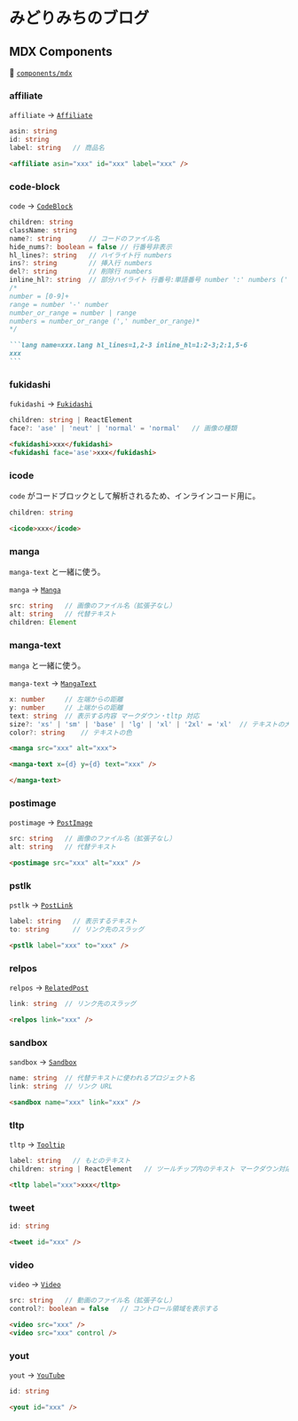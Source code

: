# みどりみちのブログ

## MDX Components

👀 [`components/mdx`](components/mdx)

### affiliate

`affiliate` -> [`Affiliate`](components/mdx/affiliate.tsx)

```ts
asin: string
id: string
label: string   // 商品名
```

```md
<affiliate asin="xxx" id="xxx" label="xxx" />
```

### code-block

`code` -> [`CodeBlock`](components/mdx/code-block.tsx)

```ts
children: string
className: string
name?: string       // コードのファイル名
hide_nums?: boolean = false // 行番号非表示
hl_lines?: string   // ハイライト行 numbers
ins?: string        // 挿入行 numbers
del?: string        // 削除行 numbers
inline_hl?: string  // 部分ハイライト 行番号:単語番号 number ':' numbers (';' number ':' numbers)*
/*
number = [0-9]+
range = number '-' number
number_or_range = number | range
numbers = number_or_range (',' number_or_range)*
*/
```

````md
```lang name=xxx.lang hl_lines=1,2-3 inline_hl=1:2-3;2:1,5-6
xxx
```
````

### fukidashi

`fukidashi` -> [`Fukidashi`](components/mdx/fukidashi.tsx)

```ts
children: string | ReactElement
face?: 'ase' | 'neut' | 'normal' = 'normal'   // 画像の種類
```

```md
<fukidashi>xxx</fukidashi>
<fukidashi face='ase'>xxx</fukidashi>
```

### icode

`code` がコードブロックとして解析されるため、インラインコード用に。

```ts
children: string
```

```md
<icode>xxx</icode>
```

### manga

`manga-text` と一緒に使う。

`manga` -> [`Manga`](components/mdx/manga.tsx)

```ts
src: string   // 画像のファイル名（拡張子なし）
alt: string   // 代替テキスト
children: Element
```

### manga-text

`manga` と一緒に使う。

`manga-text` -> [`MangaText`](components/mdx/manga-text.tsx)

```ts
x: number     // 左端からの距離
y: number     // 上端からの距離
text: string  // 表示する内容 マークダウン・tltp 対応
size?: 'xs' | 'sm' | 'base' | 'lg' | 'xl' | '2xl' = 'xl'  // テキストの大きさ
color?: string    // テキストの色
```

```md
<manga src="xxx" alt="xxx">

<manga-text x={d} y={d} text="xxx" />

</manga-text>
```

### postimage

`postimage` -> [`PostImage`](components/mdx/post-image.tsx)

```ts
src: string   // 画像のファイル名（拡張子なし）
alt: string   // 代替テキスト
```

```md
<postimage src="xxx" alt="xxx" />
```

### pstlk

`pstlk` -> [`PostLink`](components/mdx/pstlk.tsx)

```ts
label: string   // 表示するテキスト
to: string      // リンク先のスラッグ
```

```md
<pstlk label="xxx" to="xxx" />
```

### relpos

`relpos` -> [`RelatedPost`](components/mdx/relpos.tsx)

```ts
link: string  // リンク先のスラッグ
```

```md
<relpos link="xxx" />
```

### sandbox

`sandbox` -> [`Sandbox`](components/mdx/sandbox.tsx)

```ts
name: string  // 代替テキストに使われるプロジェクト名
link: string  // リンク URL
```

```md
<sandbox name="xxx" link="xxx" />
```

### tltp

`tltp` -> [`Tooltip`](components/mdx/tltp.tsx)

```ts
label: string   // もとのテキスト
children: string | ReactElement   // ツールチップ内のテキスト マークダウン対応
```

```md
<tltp label="xxx">xxx</tltp>
```

### tweet

```ts
id: string
```

```md
<tweet id="xxx" />
```

### video

`video` -> [`Video`](components/mdx/video.tsx)

```ts
src: string   // 動画のファイル名（拡張子なし）
control?: boolean = false   // コントロール領域を表示する
```

```md
<video src="xxx" />
<video src="xxx" control />
```

### yout

`yout` -> [`YouTube`](components/mdx/youtube.tsx)

```ts
id: string
```

```md
<yout id="xxx" />
```
